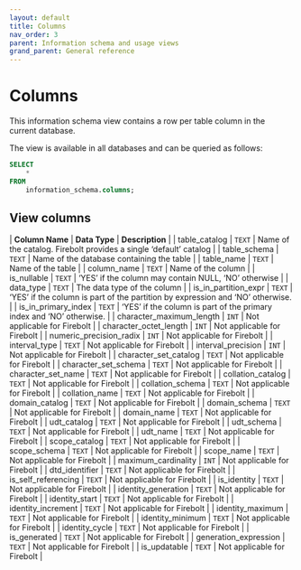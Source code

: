 ```yaml
---
layout: default
title: Columns
nav_order: 3
parent: Information schema and usage views
grand_parent: General reference
---
```


# Columns

This information schema view contains a row per table column in the current database.

The view is available in all databases and can be queried as follows:

```sql
SELECT
    *
FROM
    information_schema.columns;
```

## View columns

| **Column Name**            | **Data Type** | **Description**                                                                |
| table_catalog             | `TEXT`        | Name of the catalog. Firebolt provides a single ‘default’ catalog              |
| table_schema              | `TEXT`        | Name of the database containing the table                                      |
| table_name                | `TEXT`        | Name of the table                                                              |
| column_name               | `TEXT`        | Name of the column                                                             |
| is_nullable               | `TEXT`        | ‘YES’ if the column may contain NULL, ‘NO’ otherwise                           |
| data_type                 | `TEXT`        | The data type of the column                                                    |
| is_in_partition_expr    | `TEXT`        | ‘YES’ if the column is part of the partition by expression and ‘NO’ otherwise. |
| is_in_primary_index     | `TEXT`        | ‘YES’ if the column is part of the primary index and ‘NO’ otherwise.           |
| character_maximum_length | `INT`         | Not applicable for Firebolt                                                    |
| character_octet_length   | `INT`         | Not applicable for Firebolt                                                    |
| numeric_precision_radix  | `INT`         | Not applicable for Firebolt                                                    |
| interval_type             | `TEXT`        | Not applicable for Firebolt                                                    |
| interval_precision        | `INT`         | Not applicable for Firebolt                                                    |
| character_set_catalog    | `TEXT`        | Not applicable for Firebolt                                                    |
| character_set_schema     | `TEXT`        | Not applicable for Firebolt                                                    |
| character_set_name       | `TEXT`        | Not applicable for Firebolt                                                    |
| collation_catalog         | `TEXT`        | Not applicable for Firebolt                                                    |
| collation_schema          | `TEXT`        | Not applicable for Firebolt                                                    |
| collation_name            | `TEXT`        | Not applicable for Firebolt                                                    |
| domain_catalog            | `TEXT`        | Not applicable for Firebolt                                                    |
| domain_schema             | `TEXT`        | Not applicable for Firebolt                                                    |
| domain_name               | `TEXT`        | Not applicable for Firebolt                                                    |
| udt_catalog               | `TEXT`        | Not applicable for Firebolt                                                    |
| udt_schema                | `TEXT`        | Not applicable for Firebolt                                                    |
| udt_name                  | `TEXT`        | Not applicable for Firebolt                                                    |
| scope_catalog             | `TEXT`        | Not applicable for Firebolt                                                    |
| scope_schema              | `TEXT`        | Not applicable for Firebolt                                                    |
| scope_name                | `TEXT`        | Not applicable for Firebolt                                                    |
| maximum_cardinality       | `INT`         | Not applicable for Firebolt                                                    |
| dtd_identifier            | `TEXT`        | Not applicable for Firebolt                                                    |
| is_self_referencing      | `TEXT`        | Not applicable for Firebolt                                                    |
| is_identity               | `TEXT`        | Not applicable for Firebolt                                                    |
| identity_generation       | `TEXT`        | Not applicable for Firebolt                                                    |
| identity_start            | `TEXT`        | Not applicable for Firebolt                                                    |
| identity_increment        | `TEXT`        | Not applicable for Firebolt                                                    |
| identity_maximum          | `TEXT`        | Not applicable for Firebolt                                                    |
| identity_minimum          | `TEXT`        | Not applicable for Firebolt                                                    |
| identity_cycle            | `TEXT`        | Not applicable for Firebolt                                                    |
| is_generated              | `TEXT`        | Not applicable for Firebolt                                                    |
| generation_expression     | `TEXT`        | Not applicable for Firebolt                                                    |
| is_updatable              | `TEXT`        | Not applicable for Firebolt                                                    |
